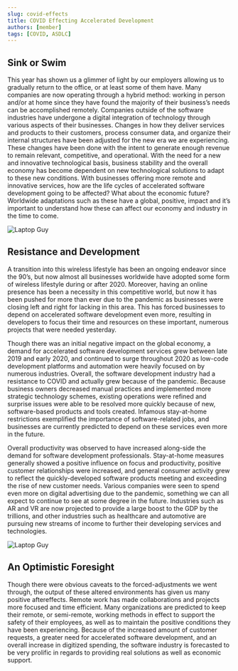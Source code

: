```yaml
---
slug: covid-effects
title: COVID Effecting Accelerated Development
authors: [member]
tags: [COVID, ASDLC]
---
```



## Sink or Swim
This year has shown us a glimmer of light by our employers allowing us to gradually return to the office, or at least some of them have. Many companies are now operating through a hybrid method: working in person and/or at home since they have found the majority of their business’s needs can be accomplished remotely. Companies outside of the software industries have undergone a digital integration of technology through various aspects of their businesses. Changes in how they deliver services and products to their customers, process consumer data, and organize their internal structures have been adjusted for the new era we are experiencing. These changes have been done with the intent to generate enough revenue to remain relevant, competitive, and operational. With the need for a new and innovative technological basis, business stability and the overall economy has become dependent on new technological solutions to adapt to these new conditions. With businesses offering more remote and innovative services, how are the life cycles of accelerated software development going to be affected? What about the economic future? Worldwide adaptations such as these have a global, positive, impact and it’s important to understand how these can affect our economy and industry in the time to come.
<!--truncate-->

![Laptop Guy](https://images.pexels.com/photos/269129/pexels-photo-269129.jpeg?auto=compress&cs=tinysrgb&dpr=2&h=750&w=1260)
## Resistance and Development
A transition into this wireless lifestyle has been an ongoing endeavor since the 90’s, but now almost all businesses worldwide have adopted some form of wireless lifestyle during or after 2020. Moreover, having an online presence has been a necessity in this competitive world, but now it has been pushed for more than ever due to the pandemic as businesses were closing left and right for lacking in this area. This has forced businesses to depend on accelerated software development even more, resulting in developers to focus their time and resources on these important, numerous projects that were needed yesterday.

Though there was an initial negative impact on the global economy, a demand for accelerated software development services grew between late 2019 and early 2020, and continued to surge throughout 2020 as low-code development platforms and automation were heavily focused on by numerous industries. Overall, the software development industry had a resistance to COVID and actually grew because of the pandemic. Because business owners decreased manual practices and implemented more strategic technology schemes, existing operations were refined and surprise issues were able to be resolved more quickly because of new, software-based products and tools created. Infamous stay-at-home restrictions exemplified the importance of software-related jobs, and businesses are currently predicted to depend on these services even more in the future.

Overall productivity was observed to have increased along-side the demand for software development professionals. Stay-at-home measures generally showed a positive influence on focus and productivity, positive customer relationships were increased, and general consumer activity grew to reflect the quickly-developed software products meeting and exceeding the rise of new customer needs. Various companies were seen to spend even more on digital advertising due to the pandemic, something we can all expect to continue to see at some degree in the future. Industries such as AR and VR are now projected to provide a large boost to the GDP by the trillions, and other industries such as healthcare and automotive are pursuing new streams of income to further their developing services and technologies.

![Laptop Guy](https://images.pexels.com/photos/1438081/pexels-photo-1438081.jpeg?auto=compress&cs=tinysrgb&dpr=2&h=750&w=1260)

## An Optimistic Foresight
Though there were obvious caveats to the forced-adjustments we went through, the output of these altered environments has given us many positive aftereffects. Remote work has made collaborations and projects more focused and time efficient. Many organizations are predicted to keep their remote, or semi-remote, working methods in effect to support the safety of their employees, as well as to maintain the positive conditions they have been experiencing. Because of the increased amount of customer requests, a greater need for accelerated software development, and an overall increase in digitized spending, the software industry is forecasted to be very prolific in regards to providing real solutions as well as economic support.